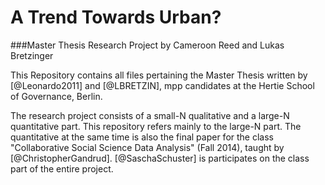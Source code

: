 A Trend Towards Urban? 
==========
###Master Thesis Research Project by Cameroon Reed and Lukas Bretzinger

This Repository contains all files pertaining the Master Thesis written by [@Leonardo2011] and [@LBRETZIN], mpp candidates at the Hertie School of Governance, Berlin.

The research project consists of a small-N qualitative and a large-N quantitative part. This repository refers mainly to the large-N part. The quantitative at the same time is also the final paper for the class "Collaborative Social Science Data Analysis" (Fall 2014), taught by [@ChristopherGandrud]. [@SaschaSchuster] is participates on the class part of the entire project.
